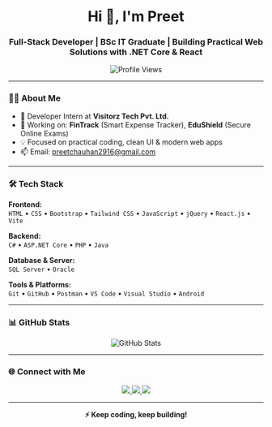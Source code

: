 <h1 align="center">Hi 👋, I'm Preet</h1>
<h3 align="center">Full-Stack Developer | BSc IT Graduate | Building Practical Web Solutions with .NET Core & React</h3>

<p align="center">
  <img src="https://komarev.com/ghpvc/?username=preet2916&label=Profile%20views&color=0e75b6&style=flat" alt="Profile Views" />
</p>

---

### 👨‍💻 About Me

- 💼 Developer Intern at **Visitorz Tech Pvt. Ltd.**  
- 🚀 Working on: **FinTrack** (Smart Expense Tracker), **EduShield** (Secure Online Exams)  
- 💡 Focused on practical coding, clean UI & modern web apps  
- 📫 Email: [preetchauhan2916@gmail.com](mailto:preetchauhan2916@gmail.com)

---

### 🛠️ Tech Stack

**Frontend:**  
`HTML` • `CSS` • `Bootstrap` • `Tailwind CSS` • `JavaScript` • `jQuery` • `React.js` • `Vite`

**Backend:**  
`C#` • `ASP.NET Core` • `PHP` • `Java`

**Database & Server:**  
`SQL Server` • `Oracle`

**Tools & Platforms:**  
`Git` • `GitHub` • `Postman` • `VS Code` • `Visual Studio` • `Android`

---

### 📊 GitHub Stats

<p align="center">
  <img src="https://github-readme-stats.vercel.app/api?username=preet2916&show_icons=true&theme=default&count_private=true&include_all_commits=true" alt="GitHub Stats" />
</p>

---

### 🌐 Connect with Me

<p align="center">
  <a href="https://www.linkedin.com/in/preet-chauhan/" target="_blank">
    <img src="https://img.shields.io/badge/LinkedIn-0077B5?style=flat-square&logo=linkedin&logoColor=white" />
  </a>
  <a href="https://www.facebook.com/preet.chauhan2916" target="_blank">
    <img src="https://img.shields.io/badge/Facebook-1877F2?style=flat-square&logo=facebook&logoColor=white" />
  </a>
  <a href="https://www.instagram.com/ll.preet_chauhan.ll/" target="_blank">
    <img src="https://img.shields.io/badge/Instagram-E4405F?style=flat-square&logo=instagram&logoColor=white" />
  </a>
</p>

---

<p align="center"><strong>⚡ Keep coding, keep building!</strong></p>
